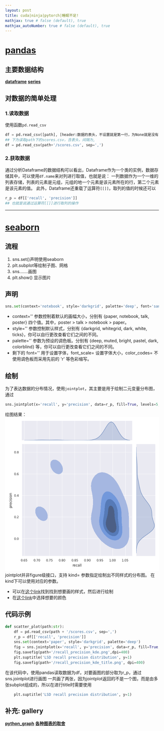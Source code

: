 ```yaml
---
layout: post
title: cuda|ninja|pytorch|睡眠不足!
mathjax: true # false (default), true
mathjax_autoNumber: true # false (default), true
---
```

#  [pandas](https://geek-docs.com/pandas/pandas-tutorials/pandas-tutorial.html)
## 主要数据结构
**[dataframe](https://geek-docs.com/pandas/pandas-dataframe/python-pandas-dataframe.html)**
**[series](https://geek-docs.com/pandas/python-pandas-series/concatenate-multiindex-into-single-index-in-pandas-series.html)**
## 对数据的简单处理
### 1.读取数据
使用函数`pd.read_csv`
``` python
df = pd.read_csv([path], [header:数据的表头，不设置就是第一行，为None就是没有，给个0123作为表头], [sep:数据间间隔])
## 下为读取path下的scores.csv，含表头，间隔为,
df = pd.read_csv(path+'/scores.csv', sep=',')
```

### 2.获取数据
通过分析Dataframe的数据结构可以看出，Dataframe作为一个类的实例，数据存储其中，可以使用`df.name`来对列进行取值，也就是说：
一列数据作为一个一维的列表存储，列表的元素是元组，元组的地一个元素是该元素所在的行，第二个元素是该元素的值。
此外，Dataframe还重载了运算符`[[]]`，取列的值的时候还可以
```python
r_p = df[['recall', 'precision']]
## 也就是说通过运算符[[]]进行取列的操作
```
* * *
# [seaborn](https://huhuhang.com/post/machine-learning/seaborn-basic)

## 流程
1. sns.set()声明使用seaborn
2. plt.subplot等绘制子图、网格
3. sns.……画图
4. plt.show() 显示图片

## 声明
```python
sns.set(context='notebook', style='darkgrid', palette='deep', font='sans-serif', font_scale=1, color_codes=False, rc=None)
```
- context='' 参数控制着默认的画幅大小，分别有 {paper, notebook, talk, poster} 四个值。其中，poster > talk > notebook > paper。
- style='' 参数控制默认样式，分别有 {darkgrid, whitegrid, dark, white, ticks}，你可以自行更改查看它们之间的不同。
- palette='' 参数为预设的调色板。分别有 {deep, muted, bright, pastel, dark, colorblind} 等，你可以自行更改查看它们之间的不同。
- 剩下的 font='' 用于设置字体，font_scale= 设置字体大小，color_codes= 不使用调色板而采用先前的 'r' 等色彩缩写。

## 绘制
为了表达数据的分布情况，使用`jointplot`，其主要是用于绘制二元变量分布图，通过
```python
sns.jointplot(x='recall', y='precision', data=r_p, fill=True, levels=5, kind='kde')
```
绘图结果：
![绘图结果.png](/assets/images/image.png)
jointplot并非figure级接口，支持 kind= 参数指定绘制出不同样式的分布图。
在kind下可以使用对应的参数。
- 可以在[这个link](https://seaborn.pydata.org/examples/index.html)找到找到想要画的样式，然后进行绘制
- 在[这个link](https://seaborn.pydata.org/generated/seaborn.color_palette.html#seaborn.color_palette)中选择想要的颜色

## 代码示例
```python
def scatter_plot(path:str):
    df = pd.read_csv(path + '/scores.csv', sep=',')
    r_p = df[['recall', 'precision']]
    sns.set(context='paper', style='darkgrid', palette='deep')
    fig = sns.jointplot(x='recall', y='precision', data=r_p, fill=True, levels=5, kind='kde')
    fig.savefig(path+'/recall_precision_kde.png',dpi=400)
    plt.suptitle('LSD recall precision distribution', y=1)
    fig.savefig(path+'/recall_precision_kde_title.png', dpi=400)
```
在该代码中，使用pandas读取数据为df，对要画图的部分取为r_p，通过sns.jointplot进行画图
一共画了两张，因为jointplot返回的不是一个图，而是由多张subplot组成的，所以在进行title时需要使用
```python
    plt.suptitle('LSD recall precision distribution', y=1)
```

## 补充: gallery
**[python_graph](https://www.python-graph-gallery.com/)**
**[各种图表的取舍](https://www.data-to-viz.com/caveats.html#page-top)**
